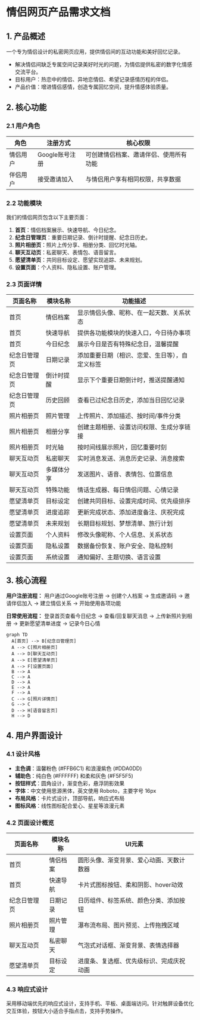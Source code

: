 # 情侣网页产品需求文档

## 1. 产品概述
一个专为情侣设计的私密网页应用，提供情侣间的互动功能和美好回忆记录。
- 解决情侣间缺乏专属空间记录美好时光的问题，为情侣提供私密的数字化情感交流平台。
- 目标用户：热恋中的情侣、异地恋情侣、希望记录感情历程的伴侣。
- 产品价值：增进情侣感情，创造专属回忆空间，提升情感体验质量。

## 2. 核心功能

### 2.1 用户角色
| 角色 | 注册方式 | 核心权限 |
|------|----------|----------|
| 情侣用户 | Google账号注册 | 可创建情侣档案、邀请伴侣、使用所有功能 |
| 伴侣用户 | 接受邀请加入 | 与情侣用户享有相同权限，共享数据 |

### 2.2 功能模块
我们的情侣网页包含以下主要页面：
1. **首页**：情侣档案展示、快速导航、今日纪念。
2. **纪念日管理页**：重要日期记录、倒计时提醒、纪念日历史。
3. **照片相册页**：照片上传分享、相册分类、回忆时光轴。
4. **聊天互动页**：私密聊天、表情包、语音留言。
5. **愿望清单页**：共同目标设定、愿望实现追踪、未来规划。
6. **设置页面**：个人资料、隐私设置、账户管理。

### 2.3 页面详情
| 页面名称 | 模块名称 | 功能描述 |
|----------|----------|----------|
| 首页 | 情侣档案 | 显示情侣头像、昵称、在一起天数、关系状态 |
| 首页 | 快速导航 | 提供各功能模块的快速入口，今日待办事项 |
| 首页 | 今日纪念 | 展示今日是否有特殊纪念日，温馨提醒 |
| 纪念日管理页 | 日期记录 | 添加重要日期（相识、恋爱、生日等），自定义标签 |
| 纪念日管理页 | 倒计时提醒 | 显示下个重要日期倒计时，推送提醒通知 |
| 纪念日管理页 | 历史回顾 | 查看已过纪念日历史，添加当日回忆记录 |
| 照片相册页 | 照片管理 | 上传照片、添加描述、按时间/事件分类 |
| 照片相册页 | 相册分享 | 创建主题相册、设置访问权限、生成分享链接 |
| 照片相册页 | 时光轴 | 按时间线展示照片，回忆重要时刻 |
| 聊天互动页 | 私密聊天 | 实时消息发送、消息历史记录、消息搜索 |
| 聊天互动页 | 多媒体分享 | 发送图片、语音、表情包、位置信息 |
| 聊天互动页 | 特殊功能 | 情话生成器、每日情侣问题、心情记录 |
| 愿望清单页 | 目标设定 | 创建共同目标、设置完成时间、优先级排序 |
| 愿望清单页 | 进度追踪 | 更新完成状态、添加进度备注、庆祝完成 |
| 愿望清单页 | 未来规划 | 长期目标规划、梦想清单、旅行计划 |
| 设置页面 | 个人资料 | 修改头像昵称、个人信息、关系状态 |
| 设置页面 | 隐私设置 | 数据备份恢复、账户安全、隐私控制 |
| 设置页面 | 系统设置 | 通知偏好、主题切换、语言设置 |

## 3. 核心流程

**用户注册流程：**
用户通过Google账号注册 → 创建个人档案 → 生成邀请码 → 邀请伴侣加入 → 建立情侣关系 → 开始使用各项功能

**日常使用流程：**
登录首页查看今日纪念 → 查看/回复聊天消息 → 上传新照片到相册 → 更新愿望清单进度 → 记录今日心情

```mermaid
graph TD
  A[首页] --> B[纪念日管理页]
  A --> C[照片相册页]
  A --> D[聊天互动页]
  A --> E[愿望清单页]
  A --> F[设置页面]
  B --> A
  C --> A
  D --> A
  E --> A
  F --> A
  C --> G[照片详情页]
  G --> C
  D --> H[语音留言页]
  H --> D
```

## 4. 用户界面设计

### 4.1 设计风格
- **主色调**：温馨粉色 (#FFB6C1) 和浪漫紫色 (#DDA0DD)
- **辅助色**：纯白色 (#FFFFFF) 和柔和灰色 (#F5F5F5)
- **按钮样式**：圆角设计，渐变色彩，悬浮阴影效果
- **字体**：中文使用思源黑体，英文使用 Roboto，主要字号 16px
- **布局风格**：卡片式设计，顶部导航，响应式布局
- **图标风格**：线性图标配合爱心、星星等浪漫元素

### 4.2 页面设计概览

| 页面名称 | 模块名称 | UI元素 |
|----------|----------|--------|
| 首页 | 情侣档案 | 圆形头像、渐变背景、爱心动画、天数计数器 |
| 首页 | 快速导航 | 卡片式图标按钮、柔和阴影、hover动效 |
| 纪念日管理页 | 日期记录 | 日历组件、标签系统、颜色分类、添加按钮 |
| 照片相册页 | 照片管理 | 瀑布流布局、图片预览、上传拖拽区域 |
| 聊天互动页 | 私密聊天 | 气泡式对话框、渐变背景、表情选择器 |
| 愿望清单页 | 目标设定 | 进度条、复选框、优先级标识、完成庆祝动画 |

### 4.3 响应式设计
采用移动端优先的响应式设计，支持手机、平板、桌面端访问。针对触屏设备优化交互体验，按钮大小适合手指点击，支持手势操作。